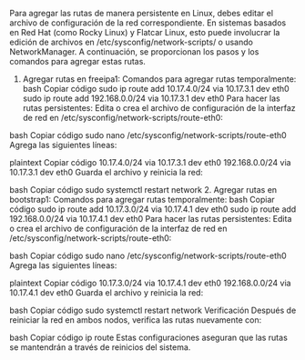 Para agregar las rutas de manera persistente en Linux, debes editar el archivo de configuración de la red correspondiente. En sistemas basados en Red Hat (como Rocky Linux) y Flatcar Linux, esto puede involucrar la edición de archivos en /etc/sysconfig/network-scripts/ o usando NetworkManager. A continuación, se proporcionan los pasos y los comandos para agregar estas rutas.

1. Agregar rutas en freeipa1:
Comandos para agregar rutas temporalmente:
bash
Copiar código
sudo ip route add 10.17.4.0/24 via 10.17.3.1 dev eth0
sudo ip route add 192.168.0.0/24 via 10.17.3.1 dev eth0
Para hacer las rutas persistentes:
Edita o crea el archivo de configuración de la interfaz de red en /etc/sysconfig/network-scripts/route-eth0:

bash
Copiar código
sudo nano /etc/sysconfig/network-scripts/route-eth0
Agrega las siguientes líneas:

plaintext
Copiar código
10.17.4.0/24 via 10.17.3.1 dev eth0
192.168.0.0/24 via 10.17.3.1 dev eth0
Guarda el archivo y reinicia la red:

bash
Copiar código
sudo systemctl restart network
2. Agregar rutas en bootstrap1:
Comandos para agregar rutas temporalmente:
bash
Copiar código
sudo ip route add 10.17.3.0/24 via 10.17.4.1 dev eth0
sudo ip route add 192.168.0.0/24 via 10.17.4.1 dev eth0
Para hacer las rutas persistentes:
Edita o crea el archivo de configuración de la interfaz de red en /etc/sysconfig/network-scripts/route-eth0:

bash
Copiar código
sudo nano /etc/sysconfig/network-scripts/route-eth0
Agrega las siguientes líneas:

plaintext
Copiar código
10.17.3.0/24 via 10.17.4.1 dev eth0
192.168.0.0/24 via 10.17.4.1 dev eth0
Guarda el archivo y reinicia la red:

bash
Copiar código
sudo systemctl restart network
Verificación
Después de reiniciar la red en ambos nodos, verifica las rutas nuevamente con:

bash
Copiar código
ip route
Estas configuraciones aseguran que las rutas se mantendrán a través de reinicios del sistema.